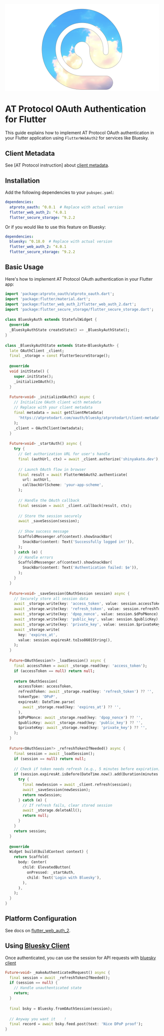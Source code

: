 <p align="center">
  <a href="https://github.com/myConsciousness/atproto.dart">
    <img alt="atproto_oauth" width="600px" src="https://raw.githubusercontent.com/myConsciousness/atproto.dart/main/resources/pkg_logo.png">
  </a>
</p>

# AT Protocol OAuth Authentication for Flutter

This guide explains how to implement AT Protocol OAuth authentication in your Flutter application using `FlutterWebAuth2` for services like Bluesky.

## Client Metadata

See [AT Protocol instruction] about [client metadata](https://atproto.com/ja/specs/oauth#clients).

## Installation

Add the following dependencies to your `pubspec.yaml`:

```yaml
dependencies:
  atproto_oauth: ^0.0.1  # Replace with actual version
  flutter_web_auth_2: ^4.0.1
  flutter_secure_storage: ^9.2.2
```

Or if you would like to use this feature on Bluesky:

```yaml
dependencies:
  bluesky: ^0.18.0  # Replace with actual version
  flutter_web_auth_2: ^4.0.1
  flutter_secure_storage: ^9.2.2
```

## Basic Usage

Here's how to implement AT Protocol OAuth authentication in your Flutter app:

```dart
import 'package:atproto_oauth/atproto_oauth.dart';
import 'package:flutter/material.dart';
import 'package:flutter_web_auth_2/flutter_web_auth_2.dart';
import 'package:flutter_secure_storage/flutter_secure_storage.dart';

class BlueskyAuth extends StatefulWidget {
  @override
  _BlueskyAuthState createState() => _BlueskyAuthState();
}

class _BlueskyAuthState extends State<BlueskyAuth> {
  late OAuthClient _client;
  final _storage = const FlutterSecureStorage();

  @override
  void initState() {
    super.initState();
    _initializeOAuth();
  }

  Future<void> _initializeOAuth() async {
    // Initialize OAuth client with metadata
    // Replace with your client metadata
    final metadata = await getClientMetadata(
      'https://atprotodart.com/oauth/bluesky/atprotodart/client-metadata.json'
    );
    _client = OAuthClient(metadata);
  }

  Future<void> _startAuth() async {
    try {
      // Get authorization URL for user's handle
      final (authUrl, ctx) = await _client.authorize('shinyakato.dev');

      // Launch OAuth flow in browser
      final result = await FlutterWebAuth2.authenticate(
        url: authUrl,
        callbackUrlScheme: 'your-app-scheme',
      );

      // Handle the OAuth callback
      final session = await _client.callback(result, ctx);

      // Store the session securely
      await _saveSession(session);

      // Show success message
      ScaffoldMessenger.of(context).showSnackBar(
        SnackBar(content: Text('Successfully logged in!')),
      );
    } catch (e) {
      // Handle errors
      ScaffoldMessenger.of(context).showSnackBar(
        SnackBar(content: Text('Authentication failed: $e')),
      );
    }
  }

  Future<void> _saveSession(OAuthSession session) async {
    // Securely store all session data
    await _storage.write(key: 'access_token', value: session.accessToken);
    await _storage.write(key: 'refresh_token', value: session.refreshToken);
    await _storage.write(key: 'dpop_nonce', value: session.$dPoPNonce);
    await _storage.write(key: 'public_key', value: session.$publicKey);
    await _storage.write(key: 'private_key', value: session.$privateKey);
    await _storage.write(
      key: 'expires_at',
      value: session.expiresAt.toIso8601String(),
    );
  }

  Future<OAuthSession?> _loadSession() async {
    final accessToken = await _storage.read(key: 'access_token');
    if (accessToken == null) return null;

    return OAuthSession(
      accessToken: accessToken,
      refreshToken: await _storage.read(key: 'refresh_token') ?? '',
      tokenType: 'DPoP',
      expiresAt: DateTime.parse(
        await _storage.read(key: 'expires_at') ?? '',
      ),
      $dPoPNonce: await _storage.read(key: 'dpop_nonce') ?? '',
      $publicKey: await _storage.read(key: 'public_key') ?? '',
      $privateKey: await _storage.read(key: 'private_key') ?? '',
    );
  }

  Future<OAuthSession?> _refreshTokenIfNeeded() async {
    final session = await _loadSession();
    if (session == null) return null;

    // Check if token needs refresh (e.g., 5 minutes before expiration)
    if (session.expiresAt.isBefore(DateTime.now().add(Duration(minutes: 5)))) {
      try {
        final newSession = await _client.refresh(session);
        await _saveSession(newSession);
        return newSession;
      } catch (e) {
        // If refresh fails, clear stored session
        await _storage.deleteAll();
        return null;
      }
    }
    return session;
  }

  @override
  Widget build(BuildContext context) {
    return Scaffold(
      body: Center(
        child: ElevatedButton(
          onPressed: _startAuth,
          child: Text('Login with Bluesky'),
        ),
      ),
    );
  }
}
```

## Platform Configuration

See docs on [flutter_web_auth_2](https://github.com/ThexXTURBOXx/flutter_web_auth_2?tab=readme-ov-file#setup).

## Using [Bluesky Client](https://pub.dev/packages/bluesky)

Once authenticated, you can use the session for API requests with [bluesky client](https://pub.dev/packages/bluesky)

```dart
Future<void> _makeAuthenticatedRequest() async {
  final session = await _refreshTokenIfNeeded();
  if (session == null) {
    // Handle unauthenticated state
    return;
  }

  final bsky = Bluesky.fromOAuthSession(session);

  // Anyway you want it    !
  final record = await bsky.feed.post(text: 'Nice DPoP proof');
}
```
